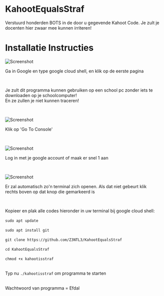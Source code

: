 # KahootEqualsStraf
Verstuurd honderden BOTS in de door u gegevende Kahoot Code. Je zult je docenten hier zwaar mee kunnen irriteren!

# Installatie Instructies
![Screenshot](img/tutorial1.png)<br>
<p> Ga in Google en type google cloud shell, en klik op de eerste pagina</p><br>
<p> Je zult dit programma kunnen gebruiken op een school pc zonder iets te downloaden op je schoolcomputer!<br>
  En ze zullen je niet kunnen traceren!</p><br>
  
  ![Screenshot](img/tutorial2.png)
  <p> Klik op 'Go To Console'</p><br>
  
  ![Screenshot](img/tutorial3.png)
  <p> Log in met je google account of maak er snel 1 aan</p><br>
  
  ![Screenshot](img/tutorial4.png)
  <p> Er zal automatisch zo'n terminal zich openen. Als dat niet gebeurt klik rechts boven op dat knop die gemarkeerd is</p> <br>
  
  <p> Kopieer en plak alle codes hieronder in uw terminal bij google cloud shell: <br><br><code>sudo apt update</code> <br><br>
  <code>sudo apt install git</code><br><br>
  <code>git clone https://github.com/Z3NTL3/KahootEqualsStraf</code><br><br>
  <code>cd KahootEqualsStraf</code><br><br>
  <code>chmod +x kahootisstraf</code><br><br>
  
  Typ nu <code>./kahootisstraf</code> om programma te starten<br><br>
  
  Wachtwoord van programma = Efdal
  
  
